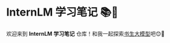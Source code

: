 # InternLM 学习笔记 📚🚀

欢迎来到 **InternLM 学习笔记** 仓库！和我一起探索[书生大模型](https://github.com/InternLM/Tutorial)吧😊🌟

